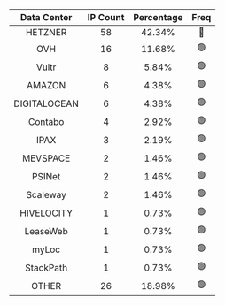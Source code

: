| Data Center | IP Count | Percentage | Freq |
|:------------:|:--------:|:-----------:|:-----:|
| HETZNER | 58 | 42.34% | 🔴 |
| OVH | 16 | 11.68% | 🟢 |
| Vultr | 8 | 5.84% | 🟢 |
| AMAZON | 6 | 4.38% | 🟢 |
| DIGITALOCEAN | 6 | 4.38% | 🟢 |
| Contabo | 4 | 2.92% | 🟢 |
| IPAX | 3 | 2.19% | 🟢 |
| MEVSPACE | 2 | 1.46% | 🟢 |
| PSINet | 2 | 1.46% | 🟢 |
| Scaleway | 2 | 1.46% | 🟢 |
| HIVELOCITY | 1 | 0.73% | 🟢 |
| LeaseWeb | 1 | 0.73% | 🟢 |
| myLoc | 1 | 0.73% | 🟢 |
| StackPath | 1 | 0.73% | 🟢 |
| OTHER | 26 | 18.98% | 🟢 |